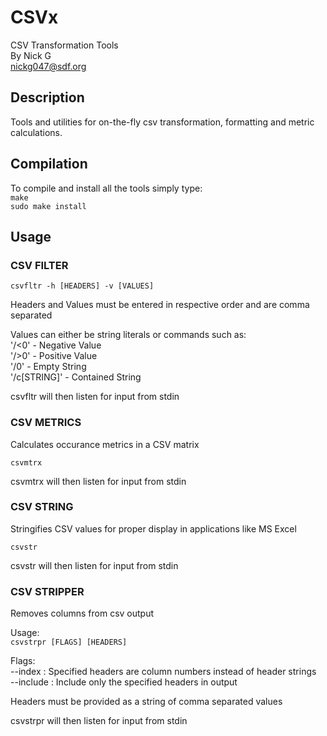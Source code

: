 # CSVx
CSV Transformation Tools  
By Nick G  
nickg047@sdf.org  

## Description
Tools and utilities for on-the-fly csv transformation, formatting and metric calculations.

## Compilation
To compile and install all the tools simply type:  
`make`  
`sudo make install`

## Usage

### CSV FILTER
`csvfltr -h [HEADERS] -v [VALUES]`	
	
Headers and Values must be entered in respective order and are comma separated	
	
Values can either be string literals or commands such as:	
        '/<0'             - Negative Value	
        '/>0'             - Positive Value	
        '/0'              - Empty String	
        '/c[STRING]'      - Contained String	
		
csvfltr will then listen for input from stdin	

### CSV METRICS
Calculates occurance metrics in a CSV matrix	

`csvmtrx`	

csvmtrx will then listen for input from stdin	

### CSV STRING
Stringifies CSV values for proper display in applications like MS Excel	

`csvstr`	

csvstr will then listen for input from stdin	

### CSV STRIPPER
Removes columns from csv output	

Usage:	
`csvstrpr [FLAGS] [HEADERS]`	

Flags:	
--index   : Specified headers are column numbers instead of header strings	
--include : Include only the specified headers in output	

Headers must be provided as a string of comma separated values	

csvstrpr will then listen for input from stdin	